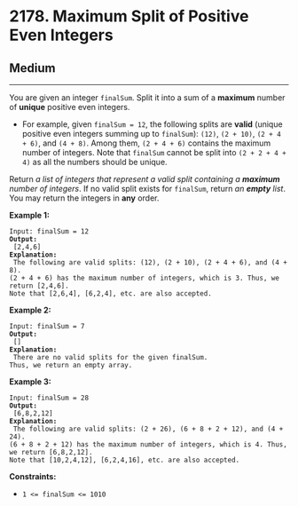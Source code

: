 # 2178. Maximum Split of Positive Even Integers

## Medium

***

You are given an integer `finalSum`. Split it into a sum of a **maximum** number of **unique** positive even integers.

* For example, given `finalSum = 12`, the following splits are **valid** (unique positive even integers summing up to `finalSum`): `(12)`, `(2 + 10)`, `(2 + 4 + 6)`, and `(4 + 8)`. Among them, `(2 + 4 + 6)` contains the maximum number of integers. Note that `finalSum` cannot be split into `(2 + 2 + 4 + 4)` as all the numbers should be unique.

Return _a list of integers that represent a valid split containing a **maximum** number of integers_. If no valid split exists for `finalSum`, return _an **empty** list_. You may return the integers in **any** order.

&#x20;

**Example 1:**

<pre><code>Input: finalSum = 12
<strong>Output:
</strong> [2,4,6]
<strong>Explanation:
</strong> The following are valid splits: (12), (2 + 10), (2 + 4 + 6), and (4 + 8).
(2 + 4 + 6) has the maximum number of integers, which is 3. Thus, we return [2,4,6].
Note that [2,6,4], [6,2,4], etc. are also accepted.</code></pre>

**Example 2:**

<pre><code>Input: finalSum = 7
<strong>Output:
</strong> []
<strong>Explanation:
</strong> There are no valid splits for the given finalSum.
Thus, we return an empty array.</code></pre>

**Example 3:**

<pre><code>Input: finalSum = 28
<strong>Output:
</strong> [6,8,2,12]
<strong>Explanation:
</strong> The following are valid splits: (2 + 26), (6 + 8 + 2 + 12), and (4 + 24). 
(6 + 8 + 2 + 12) has the maximum number of integers, which is 4. Thus, we return [6,8,2,12].
Note that [10,2,4,12], [6,2,4,16], etc. are also accepted.</code></pre>

&#x20;

**Constraints:**

* `1 <= finalSum <= 1010`
